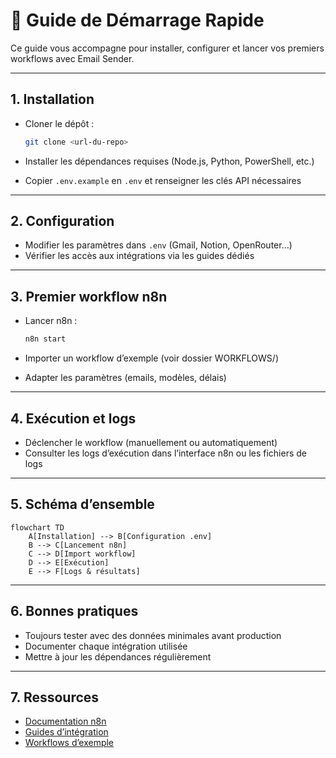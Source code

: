 # 🚦 Guide de Démarrage Rapide

Ce guide vous accompagne pour installer, configurer et lancer vos premiers workflows avec Email Sender.

---

## 1. Installation

- Cloner le dépôt :  

  ```sh
  git clone <url-du-repo>
  ```

- Installer les dépendances requises (Node.js, Python, PowerShell, etc.)
- Copier `.env.example` en `.env` et renseigner les clés API nécessaires

---

## 2. Configuration

- Modifier les paramètres dans `.env` (Gmail, Notion, OpenRouter…)
- Vérifier les accès aux intégrations via les guides dédiés

---

## 3. Premier workflow n8n

- Lancer n8n :  

  ```sh
  n8n start
  ```

- Importer un workflow d’exemple (voir dossier WORKFLOWS/)
- Adapter les paramètres (emails, modèles, délais)

---

## 4. Exécution et logs

- Déclencher le workflow (manuellement ou automatiquement)
- Consulter les logs d’exécution dans l’interface n8n ou les fichiers de logs

---

## 5. Schéma d’ensemble

```mermaid
flowchart TD
    A[Installation] --> B[Configuration .env]
    B --> C[Lancement n8n]
    C --> D[Import workflow]
    D --> E[Exécution]
    E --> F[Logs & résultats]
```

---

## 6. Bonnes pratiques

- Toujours tester avec des données minimales avant production
- Documenter chaque intégration utilisée
- Mettre à jour les dépendances régulièrement

---

## 7. Ressources

- [Documentation n8n](https://docs.n8n.io/)
- [Guides d’intégration](../INTEGRATIONS/)
- [Workflows d’exemple](../WORKFLOWS/)

